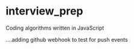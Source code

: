 # interview_prep
Coding algorithms written in JavaScript

....adding github webhook to test for push events